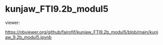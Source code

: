 # kunjaw_FTI9.2b_modul5

viewer:

https://nbviewer.org/github/fairofif/kunjaw_FTI9.2b_modul5/blob/main/kunjaw_9.2b_modul5.ipynb
